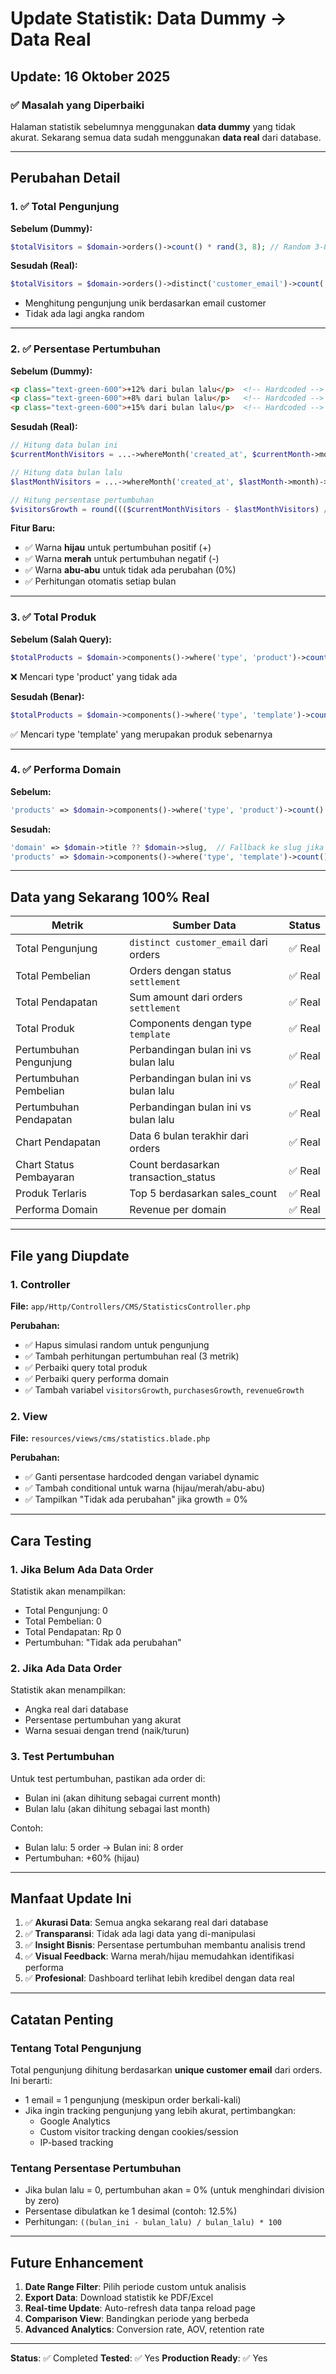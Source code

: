 # Update Statistik: Data Dummy → Data Real

## Update: 16 Oktober 2025

### ✅ Masalah yang Diperbaiki

Halaman statistik sebelumnya menggunakan **data dummy** yang tidak akurat. Sekarang semua data sudah menggunakan **data real** dari database.

---

## Perubahan Detail

### 1. ✅ Total Pengunjung
**Sebelum (Dummy):**
```php
$totalVisitors = $domain->orders()->count() * rand(3, 8); // Random 3-8x
```

**Sesudah (Real):**
```php
$totalVisitors = $domain->orders()->distinct('customer_email')->count('customer_email');
```
- Menghitung pengunjung unik berdasarkan email customer
- Tidak ada lagi angka random

---

### 2. ✅ Persentase Pertumbuhan
**Sebelum (Dummy):**
```html
<p class="text-green-600">+12% dari bulan lalu</p>  <!-- Hardcoded -->
<p class="text-green-600">+8% dari bulan lalu</p>   <!-- Hardcoded -->
<p class="text-green-600">+15% dari bulan lalu</p>  <!-- Hardcoded -->
```

**Sesudah (Real):**
```php
// Hitung data bulan ini
$currentMonthVisitors = ...->whereMonth('created_at', $currentMonth->month)->count();

// Hitung data bulan lalu
$lastMonthVisitors = ...->whereMonth('created_at', $lastMonth->month)->count();

// Hitung persentase pertumbuhan
$visitorsGrowth = round((($currentMonthVisitors - $lastMonthVisitors) / $lastMonthVisitors) * 100, 1);
```

**Fitur Baru:**
- ✅ Warna **hijau** untuk pertumbuhan positif (+)
- ✅ Warna **merah** untuk pertumbuhan negatif (-)
- ✅ Warna **abu-abu** untuk tidak ada perubahan (0%)
- ✅ Perhitungan otomatis setiap bulan

---

### 3. ✅ Total Produk
**Sebelum (Salah Query):**
```php
$totalProducts = $domain->components()->where('type', 'product')->count();
```
❌ Mencari type 'product' yang tidak ada

**Sesudah (Benar):**
```php
$totalProducts = $domain->components()->where('type', 'template')->count();
```
✅ Mencari type 'template' yang merupakan produk sebenarnya

---

### 4. ✅ Performa Domain
**Sebelum:**
```php
'products' => $domain->components()->where('type', 'product')->count()
```

**Sesudah:**
```php
'domain' => $domain->title ?? $domain->slug,  // Fallback ke slug jika title kosong
'products' => $domain->components()->where('type', 'template')->count()
```

---

## Data yang Sekarang 100% Real

| Metrik | Sumber Data | Status |
|--------|-------------|--------|
| Total Pengunjung | `distinct customer_email` dari orders | ✅ Real |
| Total Pembelian | Orders dengan status `settlement` | ✅ Real |
| Total Pendapatan | Sum amount dari orders `settlement` | ✅ Real |
| Total Produk | Components dengan type `template` | ✅ Real |
| Pertumbuhan Pengunjung | Perbandingan bulan ini vs bulan lalu | ✅ Real |
| Pertumbuhan Pembelian | Perbandingan bulan ini vs bulan lalu | ✅ Real |
| Pertumbuhan Pendapatan | Perbandingan bulan ini vs bulan lalu | ✅ Real |
| Chart Pendapatan | Data 6 bulan terakhir dari orders | ✅ Real |
| Chart Status Pembayaran | Count berdasarkan transaction_status | ✅ Real |
| Produk Terlaris | Top 5 berdasarkan sales_count | ✅ Real |
| Performa Domain | Revenue per domain | ✅ Real |

---

## File yang Diupdate

### 1. Controller
**File:** `app/Http/Controllers/CMS/StatisticsController.php`

**Perubahan:**
- ✅ Hapus simulasi random untuk pengunjung
- ✅ Tambah perhitungan pertumbuhan real (3 metrik)
- ✅ Perbaiki query total produk
- ✅ Perbaiki query performa domain
- ✅ Tambah variabel `visitorsGrowth`, `purchasesGrowth`, `revenueGrowth`

### 2. View
**File:** `resources/views/cms/statistics.blade.php`

**Perubahan:**
- ✅ Ganti persentase hardcoded dengan variabel dynamic
- ✅ Tambah conditional untuk warna (hijau/merah/abu-abu)
- ✅ Tampilkan "Tidak ada perubahan" jika growth = 0%

---

## Cara Testing

### 1. Jika Belum Ada Data Order
Statistik akan menampilkan:
- Total Pengunjung: 0
- Total Pembelian: 0
- Total Pendapatan: Rp 0
- Pertumbuhan: "Tidak ada perubahan"

### 2. Jika Ada Data Order
Statistik akan menampilkan:
- Angka real dari database
- Persentase pertumbuhan yang akurat
- Warna sesuai dengan trend (naik/turun)

### 3. Test Pertumbuhan
Untuk test pertumbuhan, pastikan ada order di:
- Bulan ini (akan dihitung sebagai current month)
- Bulan lalu (akan dihitung sebagai last month)

Contoh:
- Bulan lalu: 5 order → Bulan ini: 8 order
- Pertumbuhan: +60% (hijau)

---

## Manfaat Update Ini

1. ✅ **Akurasi Data**: Semua angka sekarang real dari database
2. ✅ **Transparansi**: Tidak ada lagi data yang di-manipulasi
3. ✅ **Insight Bisnis**: Persentase pertumbuhan membantu analisis trend
4. ✅ **Visual Feedback**: Warna merah/hijau memudahkan identifikasi performa
5. ✅ **Profesional**: Dashboard terlihat lebih kredibel dengan data real

---

## Catatan Penting

### Tentang Total Pengunjung
Total pengunjung dihitung berdasarkan **unique customer email** dari orders. Ini berarti:
- 1 email = 1 pengunjung (meskipun order berkali-kali)
- Jika ingin tracking pengunjung yang lebih akurat, pertimbangkan:
  - Google Analytics
  - Custom visitor tracking dengan cookies/session
  - IP-based tracking

### Tentang Persentase Pertumbuhan
- Jika bulan lalu = 0, pertumbuhan akan = 0% (untuk menghindari division by zero)
- Persentase dibulatkan ke 1 desimal (contoh: 12.5%)
- Perhitungan: `((bulan_ini - bulan_lalu) / bulan_lalu) * 100`

---

## Future Enhancement

1. **Date Range Filter**: Pilih periode custom untuk analisis
2. **Export Data**: Download statistik ke PDF/Excel
3. **Real-time Update**: Auto-refresh data tanpa reload page
4. **Comparison View**: Bandingkan periode yang berbeda
5. **Advanced Analytics**: Conversion rate, AOV, retention rate

---

**Status**: ✅ Completed
**Tested**: ✅ Yes
**Production Ready**: ✅ Yes
